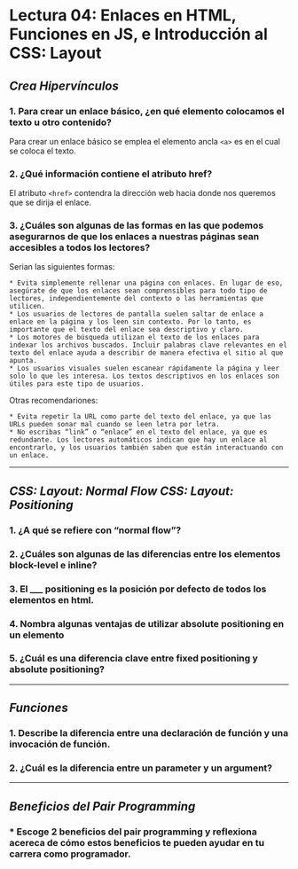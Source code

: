 # **Lectura 04: Enlaces en HTML, Funciones en JS, e Introducción al CSS: Layout**

## *Crea Hipervínculos*

### 1. Para crear un enlace básico, ¿en qué elemento colocamos el texto u otro contenido?

Para crear un enlace básico se emplea el elemento ancla `<a>` es en el cual se coloca el texto.

### 2. ¿Qué información contiene el atributo href?

El atributo `<href>`  contendra la dirección web hacia donde nos queremos que se dirija el enlace.

### 3. ¿Cuáles son algunas de las formas en las que podemos asegurarnos de que los enlaces a nuestras páginas sean accesibles a todos los lectores?

Serian las siguientes formas:

    * Evita simplemente rellenar una página con enlaces. En lugar de eso, asegúrate de que los enlaces sean comprensibles para todo tipo de lectores, independientemente del contexto o las herramientas que utilicen.
    * Los usuarios de lectores de pantalla suelen saltar de enlace a enlace en la página y los leen sin contexto. Por lo tanto, es importante que el texto del enlace sea descriptivo y claro.
    * Los motores de búsqueda utilizan el texto de los enlaces para indexar los archivos buscados. Incluir palabras clave relevantes en el texto del enlace ayuda a describir de manera efectiva el sitio al que apunta.
    * Los usuarios visuales suelen escanear rápidamente la página y leer solo lo que les interesa. Los textos descriptivos en los enlaces son útiles para este tipo de usuarios.

 Otras recomendariones:

    * Evita repetir la URL como parte del texto del enlace, ya que las URLs pueden sonar mal cuando se leen letra por letra.
    * No escribas “link” o “enlace” en el texto del enlace, ya que es redundante. Los lectores automáticos indican que hay un enlace al encontrarlo, y los usuarios también saben que están interactuando con un enlace.

***

## *CSS: Layout: Normal Flow CSS: Layout: Positioning*

### 1. ¿A qué se refiere con “normal flow”?

### 2. ¿Cuáles son algunas de las diferencias entre los elementos block-level e inline?

### 3. El ___ positioning es la posición por defecto de todos los elementos en html.

### 4. Nombra algunas ventajas de utilizar absolute positioning en un elemento

### 5. ¿Cuál es una diferencia clave entre fixed positioning y absolute positioning?

***

## *Funciones*

### 1. Describe la diferencia entre una declaración de función y una invocación de función.

### 2. ¿Cuál es la diferencia entre un parameter y un argument?

***

## *Beneficios del Pair Programming*

### * Escoge 2 beneficios del pair programming y reflexiona acereca de cómo estos beneficios te pueden ayudar en tu carrera como programador.